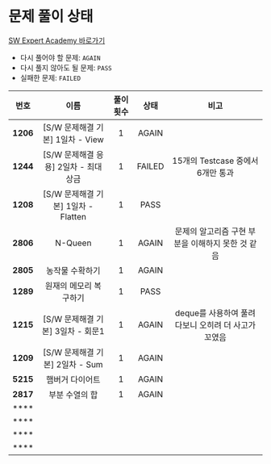 # 문제 풀이 상태

[SW Expert Academy 바로가기](https://swexpertacademy.com/main/main.do)

* 다시 풀어야 할 문제: `AGAIN`
* 다시 풀지 않아도 될 문제: `PASS`
* 실패한 문제: `FAILED`

| **번호** | **이름** | **풀이 횟수** | **상태** | **비고** |
|:---:|:---:|:---:|:------:|:---:|
| **1206** | [S/W 문제해결 기본] 1일차 - View | 1 | AGAIN  |  |
| **1244** | [S/W 문제해결 응용] 2일차 - 최대 상금 | 1 | FAILED | 15개의 Testcase 중에서 6개만 통과 |
| **1208** | [S/W 문제해결 기본] 1일차 - Flatten | 1 |  PASS  |  |
| **2806** | N-Queen | 1 | AGAIN  | 문제의 알고리즘 구현 부분을 이해하지 못한 것 같음 |
| **2805** | 농작물 수확하기 | 1 | AGAIN  |  |
| **1289** | 원재의 메모리 복구하기 | 1 |  PASS  |  |
| **1215** | [S/W 문제해결 기본] 3일차 - 회문1 | 1 | AGAIN  | deque를 사용하여 풀려다보니 오히려 더 사고가 꼬였음 |
| **1209** | [S/W 문제해결 기본] 2일차 - Sum | 1 | AGAIN  |  |
| **5215** | 햄버거 다이어트 | 1 | AGAIN  |  |
| **2817** | 부분 수열의 합 | 1 | AGAIN  |  |
| **** |  |  |        |  |
| **** |  |  |        |  |
| **** |  |  |        |  |
| **** |  |  |        |  |
